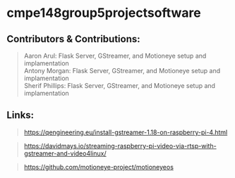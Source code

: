 # cmpe148group5projectsoftware


## Contributors & Contributions:
> Aaron Arul: Flask Server, GStreamer, and Motioneye setup and implamentation\
> Antony Morgan: Flask Server, GStreamer, and Motioneye setup and implamentation  
> Sherif Phillips: Flask Server, GStreamer, and Motioneye setup and implamentation

## Links:
> https://qengineering.eu/install-gstreamer-1.18-on-raspberry-pi-4.html

> https://davidmays.io/streaming-raspberry-pi-video-via-rtsp-with-gstreamer-and-video4linux/

> https://github.com/motioneye-project/motioneyeos

